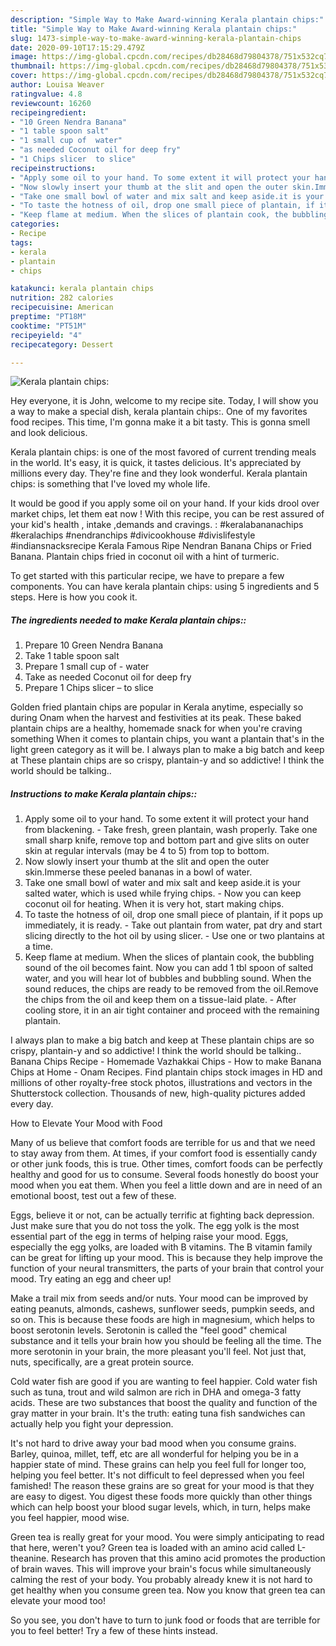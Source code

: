 ```yaml
---
description: "Simple Way to Make Award-winning Kerala plantain chips:"
title: "Simple Way to Make Award-winning Kerala plantain chips:"
slug: 1473-simple-way-to-make-award-winning-kerala-plantain-chips
date: 2020-09-10T17:15:29.479Z
image: https://img-global.cpcdn.com/recipes/db28468d79804378/751x532cq70/kerala-plantain-chips-recipe-main-photo.jpg
thumbnail: https://img-global.cpcdn.com/recipes/db28468d79804378/751x532cq70/kerala-plantain-chips-recipe-main-photo.jpg
cover: https://img-global.cpcdn.com/recipes/db28468d79804378/751x532cq70/kerala-plantain-chips-recipe-main-photo.jpg
author: Louisa Weaver
ratingvalue: 4.8
reviewcount: 16260
recipeingredient:
- "10 Green Nendra Banana"
- "1 table spoon salt"
- "1 small cup of  water"
- "as needed Coconut oil for deep fry"
- "1 Chips slicer  to slice"
recipeinstructions:
- "Apply some oil to your hand. To some extent it will protect your hand from blackening. Take fresh, green plantain, wash properly. Take one small sharp knife, remove top and bottom part and give slits on outer skin at regular intervals (may be 4 to 5) from top to bottom."
- "Now slowly insert your thumb at the slit and open the outer skin.Immerse these peeled bananas in a bowl of water."
- "Take one small bowl of water and mix salt and keep aside.it is your salted water, which is used while frying chips. Now you can keep coconut oil for heating. When it is very hot, start making chips."
- "To taste the hotness of oil, drop one small piece of plantain, if it pops up immediately, it is ready. Take out plantain from water, pat dry and start slicing directly to the hot oil by using slicer. Use one or two plantains at a time."
- "Keep flame at medium. When the slices of plantain cook, the bubbling sound of the oil becomes faint. Now you can add 1 tbl spoon of salted water, and you will hear lot of bubbles and bubbling sound. When the sound reduces, the chips are ready to be removed from the oil.Remove the chips from the oil and keep them on a tissue-laid plate. After cooling store, it in an air tight container and proceed with the remaining plantain."
categories:
- Recipe
tags:
- kerala
- plantain
- chips

katakunci: kerala plantain chips 
nutrition: 282 calories
recipecuisine: American
preptime: "PT18M"
cooktime: "PT51M"
recipeyield: "4"
recipecategory: Dessert

---
```



![Kerala plantain chips:](https://img-global.cpcdn.com/recipes/db28468d79804378/751x532cq70/kerala-plantain-chips-recipe-main-photo.jpg)

Hey everyone, it is John, welcome to my recipe site. Today, I will show you a way to make a special dish, kerala plantain chips:. One of my favorites food recipes. This time, I'm gonna make it a bit tasty. This is gonna smell and look delicious.

Kerala plantain chips: is one of the most favored of current trending meals in the world. It's easy, it is quick, it tastes delicious. It's appreciated by millions every day. They're fine and they look wonderful. Kerala plantain chips: is something that I've loved my whole life.

It would be good if you apply some oil on your hand. If your kids drool over market chips, let them eat now ! With this recipe, you can be rest assured of your kid&#39;s health , intake ,demands and cravings. : #keralabananachips #keralachips #nendranchips #divicookhouse #divislifestyle #indiansnacksrecipe Kerala Famous Ripe Nendran Banana Chips or Fried Banana. Plantain chips fried in coconut oil with a hint of turmeric.


To get started with this particular recipe, we have to prepare a few components. You can have kerala plantain chips: using 5 ingredients and 5 steps. Here is how you cook it.

<!--inarticleads1-->

##### The ingredients needed to make Kerala plantain chips::

1. Prepare 10 Green Nendra Banana
1. Take 1 table spoon salt
1. Prepare 1 small cup of - water
1. Take as needed Coconut oil for deep fry
1. Prepare 1 Chips slicer – to slice


Golden fried plantain chips are popular in Kerala anytime, especially so during Onam when the harvest and festivities at its peak. These baked plantain chips are a healthy, homemade snack for when you&#39;re craving something When it comes to plantain chips, you want a plantain that&#39;s in the light green category as it will be. I always plan to make a big batch and keep at These plantain chips are so crispy, plantain-y and so addictive! I think the world should be talking.. 

<!--inarticleads2-->

##### Instructions to make Kerala plantain chips::

1. Apply some oil to your hand. To some extent it will protect your hand from blackening. - Take fresh, green plantain, wash properly. Take one small sharp knife, remove top and bottom part and give slits on outer skin at regular intervals (may be 4 to 5) from top to bottom.
1. Now slowly insert your thumb at the slit and open the outer skin.Immerse these peeled bananas in a bowl of water.
1. Take one small bowl of water and mix salt and keep aside.it is your salted water, which is used while frying chips. - Now you can keep coconut oil for heating. When it is very hot, start making chips.
1. To taste the hotness of oil, drop one small piece of plantain, if it pops up immediately, it is ready. - Take out plantain from water, pat dry and start slicing directly to the hot oil by using slicer. - Use one or two plantains at a time.
1. Keep flame at medium. When the slices of plantain cook, the bubbling sound of the oil becomes faint. Now you can add 1 tbl spoon of salted water, and you will hear lot of bubbles and bubbling sound. When the sound reduces, the chips are ready to be removed from the oil.Remove the chips from the oil and keep them on a tissue-laid plate. - After cooling store, it in an air tight container and proceed with the remaining plantain.


I always plan to make a big batch and keep at These plantain chips are so crispy, plantain-y and so addictive! I think the world should be talking.. Banana Chips Recipe - Homemade Vazhakkai Chips - How to make Banana Chips at Home - Onam Recipes. Find plantain chips stock images in HD and millions of other royalty-free stock photos, illustrations and vectors in the Shutterstock collection. Thousands of new, high-quality pictures added every day. 

How to Elevate Your Mood with Food


Many of us believe that comfort foods are terrible for us and that we need to stay away from them. At times, if your comfort food is essentially candy or other junk foods, this is true. Other times, comfort foods can be perfectly healthy and good for us to consume. Several foods honestly do boost your mood when you eat them. When you feel a little down and are in need of an emotional boost, test out a few of these.

Eggs, believe it or not, can be actually terrific at fighting back depression. Just make sure that you do not toss the yolk. The egg yolk is the most essential part of the egg in terms of helping raise your mood. Eggs, especially the egg yolks, are loaded with B vitamins. The B vitamin family can be great for lifting up your mood. This is because they help improve the function of your neural transmitters, the parts of your brain that control your mood. Try eating an egg and cheer up!

Make a trail mix from seeds and/or nuts. Your mood can be improved by eating peanuts, almonds, cashews, sunflower seeds, pumpkin seeds, and so on. This is because these foods are high in magnesium, which helps to boost serotonin levels. Serotonin is called the "feel good" chemical substance and it tells your brain how you should be feeling all the time. The more serotonin in your brain, the more pleasant you'll feel. Not just that, nuts, specifically, are a great protein source.

Cold water fish are good if you are wanting to feel happier. Cold water fish such as tuna, trout and wild salmon are rich in DHA and omega-3 fatty acids. These are two substances that boost the quality and function of the gray matter in your brain. It's the truth: eating tuna fish sandwiches can actually help you fight your depression. 

It's not hard to drive away your bad mood when you consume grains. Barley, quinoa, millet, teff, etc are all wonderful for helping you be in a happier state of mind. These grains can help you feel full for longer too, helping you feel better. It's not difficult to feel depressed when you feel famished! The reason these grains are so great for your mood is that they are easy to digest. You digest these foods more quickly than other things which can help boost your blood sugar levels, which, in turn, helps make you feel happier, mood wise.

Green tea is really great for your mood. You were simply anticipating to read that here, weren't you? Green tea is loaded with an amino acid called L-theanine. Research has proven that this amino acid promotes the production of brain waves. This will improve your brain's focus while simultaneously calming the rest of your body. You probably already knew it is not hard to get healthy when you consume green tea. Now you know that green tea can elevate your mood too!

So you see, you don't have to turn to junk food or foods that are terrible for you to feel better! Try  a few  of  these  hints  instead.

